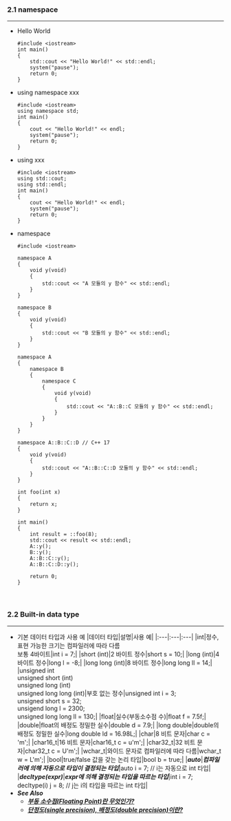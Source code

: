### 2.1 namespace
---
- Hello World
    ```
    #include <iostream>
    int main()
    {
        std::cout << "Hello World!" << std::endl;
        system("pause");
        return 0;
    }
    ```
- using namespace xxx
    ```
    #include <iostream>
    using namespace std;
    int main()
    {
        cout << "Hello World!" << endl;
        system("pause");
        return 0;
    }
    ```
- using xxx
    ```
    #include <iostream>
    using std::cout;
    using std::endl;
    int main()
    {
        cout << "Hello World!" << endl;
        system("pause");
        return 0;
    }
    ```
- namespace
    ```
    #include <iostream>

    namespace A
    {
        void y(void)
        {
            std::cout << "A 모듈의 y 함수" << std::endl;
        }
    }

    namespace B
    {
        void y(void)
        {
            std::cout << "B 모듈의 y 함수" << std::endl;
        }
    }

    namespace A
    {
        namespace B
        {
            namespace C
            {
                void y(void)
                {
                    std::cout << "A::B::C 모듈의 y 함수" << std::endl;
                }
            }
        }
    }

    namespace A::B::C::D // C++ 17
    {
        void y(void)
        {
            std::cout << "A::B::C::D 모듈의 y 함수" << std::endl;
        }
    }

    int foo(int x)
    {
        return x;
    }

    int main()
    {
        int result = ::foo(8);
        std::cout << result << std::endl;
        A::y();
        B::y();
        A::B::C::y();
        A::B::C::D::y();

        return 0;
    }
    ```


　

### 2.2 Built-in data type
---
- 기본 데이터 타입과 사용 예
    |데이터 타입|설명|사용 예|
    |:---|:---|:---|
    |int|정수, 표현 가능한 크기는 컴파일러에 따라 다름<br>보통 4바이트|int i = 7;|
    |short (int)|2 바이트 정수|short s = 10;|
    |long (int)|4 바이트 정수|long l = -8;|
    |long long (int)|8 바이트 정수|long long ll = 14;|
    |unsigned int<br>unsigned short (int)<br>unsigned long (int)<br>unsigned long long (int)|부호 없는 정수|unsigned int i = 3;<br>unsigned short s = 32;<br>unsigend long l = 2300;<br>unsigned long long ll = 130;|
    |float|실수(부동소수점 수)|float f = 7.5f;|
    |double|float의 배정도 정밀한 실수|double d = 7.9;|
    |long double|double의 배정도 정밀한 실수|long double ld = 16.98L;|
    |char|8 비트 문자|char c = 'm';|
    |char16_t|16 비트 문자|char16_t c = u'm';|
    |char32_t|32 비트 문자|char32_t c = U'm';|
    |wchar_t|와이드 문자로 컴파일러에 따라 다름|wchar_t w = L'm';|
    |bool|true/false 값을 갖는 논리 타입|bool b = true;|
    |***auto***|***컴파일러에 의해 자동으로 타입이 결정되는 타입***|auto i = 7; // i는 자동으로 int 타입|
    |***decltype(expr)***|***expr에 의해 결정되는 타입을 따르는 타입***|int i = 7;<br>decltype(i) j = 8; // j는 i의 타입을 따르는 int 타입|
- ***See Also***
    - [***부동 소수점(Floating Point)란 무엇인가?***](https://steemit.com/kr/@modolee/floating-point)
    - [***단정도(single precision), 배정도(double precision)이란?***](https://whatisthenext.tistory.com/146)
